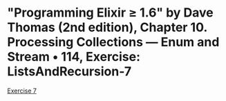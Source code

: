 # "Programming Elixir ≥ 1.6" by Dave Thomas (2nd edition), Chapter 10. Processing Collections — Enum and Stream • 114, Exercise: ListsAndRecursion-7


[Exercise 7](ListsAndRecursion-7.exs)